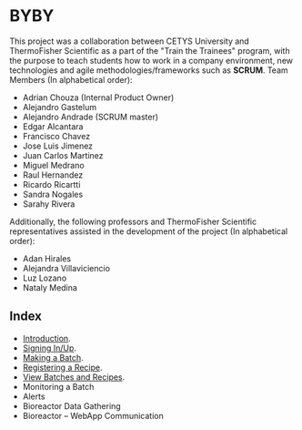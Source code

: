# BYBY
This project was a collaboration between CETYS University and ThermoFisher Scientific as a part of the "Train the Trainees" program, with the purpose to teach students how to work in a company environment, new technologies and agile methodologies/frameworks such as **SCRUM**. 
Team Members (In alphabetical order):
* Adrian Chouza (Internal Product Owner)
* Alejandro Gastelum
* Alejandro Andrade (SCRUM master)
* Edgar Alcantara
* Francisco Chavez
* Jose Luis Jimenez
* Juan Carlos Martinez
* Miguel Medrano
* Raul Hernandez
* Ricardo Ricartti
* Sandra Nogales
* Sarahy Rivera
  
Additionally, the following professors and ThermoFisher Scientific representatives assisted in the development of the project (In alphabetical order):
* Adan Hirales
* Alejandra Villaviciencio
* Luz Lozano
* Nataly Medina

## Index
* [Introduction](https://github.com/KillerFarmer/BYBY/tree/documentation/documentation/introduction.md "Introduction").
* [Signing In/Up](https://github.com/KillerFarmer/BYBY/tree/documentation/documentation/signin.md "Sign In/Up").
* [Making a Batch](https://github.com/KillerFarmer/BYBY/tree/documentation/documentation/batch.md "Make a Batch").
* [Registering a Recipe](https://github.com/KillerFarmer/BYBY/tree/documentation/documentation/recipe.md "Registering a Recipe").
* [View Batches and Recipes](https://github.com/KillerFarmer/BYBY/tree/documentation/documentation/home.md "View Batches and Recipes").
* Monitoring a Batch
* Alerts
* Bioreactor Data Gathering
* Bioreactor – WebApp Communication
